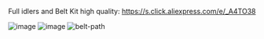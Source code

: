 Full idlers and Belt Kit high quality: https://s.click.aliexpress.com/e/_A4TO38 

![image](https://user-images.githubusercontent.com/37383368/138017986-d01c6e7f-80cc-43e6-8a3a-786e9b687c0f.png)
![image](https://user-images.githubusercontent.com/37383368/138017943-f8ce1ec6-bfc7-497a-8ac4-c70e67de8ebf.png)
![belt-path](https://user-images.githubusercontent.com/37383368/146958197-022eaab3-da84-4db1-a760-4801ff4cafd5.jpg)


